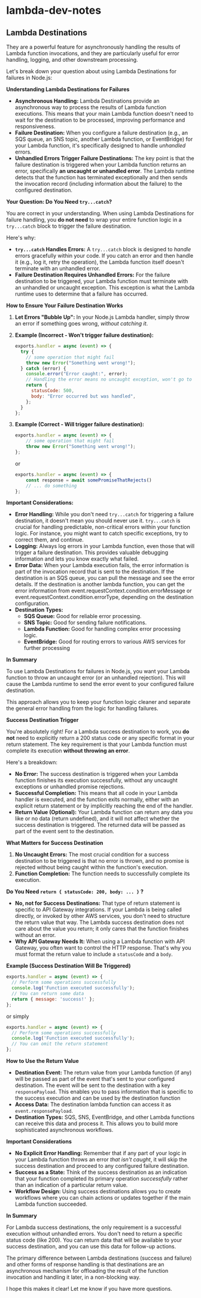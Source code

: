 # lambda-dev-notes

## Lambda Destinations

 They are a powerful feature for asynchronously handling the results of Lambda function invocations, and they are particularly useful for error handling, logging, and other downstream processing.

Let's break down your question about using Lambda Destinations for failures in Node.js:

**Understanding Lambda Destinations for Failures**

*   **Asynchronous Handling:** Lambda Destinations provide an asynchronous way to process the results of Lambda function executions. This means that your main Lambda function doesn't need to wait for the destination to be processed, improving performance and responsiveness.
*   **Failure Destination:** When you configure a failure destination (e.g., an SQS queue, an SNS topic, another Lambda function, or EventBridge) for your Lambda function, it's specifically designed to handle *unhandled* errors.
*   **Unhandled Errors Trigger Failure Destinations:** The key point is that the failure destination is triggered when your Lambda function returns an error, specifically **an uncaught or unhandled error**. The Lambda runtime detects that the function has terminated exceptionally and then sends the invocation record (including information about the failure) to the configured destination.

**Your Question: Do You Need `try...catch`?**

You are correct in your understanding. When using Lambda Destinations for failure handling, you **do not need** to wrap your entire function logic in a `try...catch` block to trigger the failure destination.

Here's why:

*   **`try...catch` Handles Errors:**  A `try...catch` block is designed to *handle* errors gracefully within your code. If you catch an error and then handle it (e.g., log it, retry the operation), the Lambda function itself doesn't terminate with an unhandled error.
*   **Failure Destination Requires Unhandled Errors:** For the failure destination to be triggered, your Lambda function must terminate with an unhandled or uncaught exception. This exception is what the Lambda runtime uses to determine that a failure has occurred.

**How to Ensure Your Failure Destination Works**

1.  **Let Errors "Bubble Up":** In your Node.js Lambda handler, simply throw an error if something goes wrong, *without catching it*. 
2.  **Example (Incorrect - Won't trigger failure destination):**

    ```javascript
    exports.handler = async (event) => {
      try {
        // some operation that might fail
        throw new Error("Something went wrong!");
      } catch (error) {
        console.error("Error caught:", error);
        // Handling the error means no uncaught exception, won't go to dest.
        return {
          statusCode: 500,
          body: "Error occurred but was handled",
        };
      }
    };
    ```

3.  **Example (Correct - Will trigger failure destination):**

    ```javascript
    exports.handler = async (event) => {
        // some operation that might fail
        throw new Error("Something went wrong!");
    };
    ```

    or

    ```javascript
    exports.handler = async (event) => {
        const response = await somePromiseThatRejects()
        // ... do something
    };
    ```

**Important Considerations:**

*   **Error Handling:** While you don't need `try...catch` for triggering a failure destination, it doesn't mean you should never use it. `try...catch` is crucial for handling predictable, non-critical errors within your function logic. For instance, you might want to catch specific exceptions, try to correct them, and continue.
*   **Logging:** Always log errors in your Lambda function, even those that will trigger a failure destination. This provides valuable debugging information and lets you know exactly what failed. 
*   **Error Data:** When your Lambda execution fails, the error information is part of the invocation record that is sent to the destination. If the destination is an SQS queue, you can pull the message and see the error details. If the destination is another lambda function, you can get the error information from event.requestContext.condition.errorMessage or event.requestContext.condition.errorType, depending on the destination configuration.
*   **Destination Types:**
    *   **SQS Queue:** Good for reliable error processing.
    *   **SNS Topic:** Good for sending failure notifications.
    *   **Lambda Function:** Good for handling complex error processing logic.
    *   **EventBridge:** Good for routing errors to various AWS services for further processing

**In Summary**

To use Lambda Destinations for failures in Node.js, you want your Lambda function to throw an uncaught error (or an unhandled rejection). This will cause the Lambda runtime to send the error event to your configured failure destination.

This approach allows you to keep your function logic cleaner and separate the general error handling from the logic for handling failures.

**Success Destination Trigger**

You're absolutely right! For a Lambda success destination to work, you **do not** need to explicitly return a 200 status code or any specific format in your return statement. The key requirement is that your Lambda function must complete its execution **without throwing an error**.

Here's a breakdown:

*   **No Error:** The success destination is triggered when your Lambda function finishes its execution successfully, without any uncaught exceptions or unhandled promise rejections.
*   **Successful Completion:** This means that all code in your Lambda handler is executed, and the function exits normally, either with an explicit return statement or by implicitly reaching the end of the handler.
*   **Return Value (Optional):** Your Lambda function can return any data you like or no data (return undefined), and it will not affect whether the success destination is triggered. The returned data will be passed as part of the event sent to the destination.

**What Matters for Success Destination**

1.  **No Uncaught Errors:** The most crucial condition for a success destination to be triggered is that no error is thrown, and no promise is rejected without being caught within the function's execution.
2.  **Function Completion:** The function needs to successfully complete its execution.

**Do You Need `return { statusCode: 200, body: ... }` ?**

*   **No, not for Success Destinations:**  That type of return statement is specific to API Gateway integrations.  If your Lambda is being called directly, or invoked by other AWS services, you don't need to structure the return value that way. The Lambda success destination does not care about the value you return; it only cares that the function finishes without an error.
*   **Why API Gateway Needs It:** When using a Lambda function with API Gateway, you often want to control the HTTP response. That's why you must format the return value to include a `statusCode` and a `body`.

**Example (Success Destination Will Be Triggered)**

```javascript
exports.handler = async (event) => {
  // Perform some operations successfully
  console.log('Function executed successfully');
  // You can return some data
  return { message: 'success!' };
};
```

or simply

```javascript
exports.handler = async (event) => {
  // Perform some operations successfully
  console.log('Function executed successfully');
  // You can omit the return statement
};
```

**How to Use the Return Value**

*   **Destination Event:** The return value from your Lambda function (if any) will be passed as part of the event that's sent to your configured destination. The event will be sent to the destination with a key `responsePayload`. This enables you to pass information that is specific to the success execution and can be used by the destination function
*   **Access Data:** The destination lambda function can access it as  `event.responsePayload`.
*   **Destination Types:** SQS, SNS, EventBridge, and other Lambda functions can receive this data and process it. This allows you to build more sophisticated asynchronous workflows.

**Important Considerations**

*   **No Explicit Error Handling:** Remember that if any part of your logic in your Lambda function throws an error *that isn't caught*, it will skip the success destination and proceed to any configured failure destination.
*   **Success as a State:** Think of the success destination as an indication that your function completed its primary operation *successfully* rather than an indication of a particular return value.
*   **Workflow Design:** Using success destinations allows you to create workflows where you can chain actions or updates together if the main Lambda function succeeded.

**In Summary**

For Lambda success destinations, the only requirement is a successful execution without unhandled errors. You don't need to return a specific status code (like 200). You can return data that will be available to your success destination, and you can use this data for follow-up actions.

The primary difference between Lambda destinations (success and failure) and other forms of response handling is that destinations are an asynchronous mechanism for offloading the result of the function invocation and handling it later, in a non-blocking way.

I hope this makes it clear! Let me know if you have more questions.


